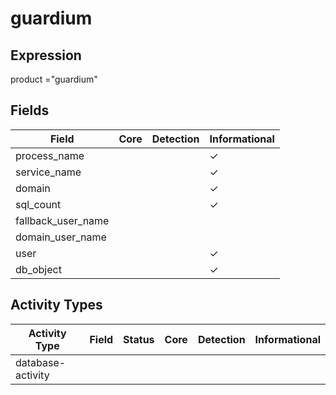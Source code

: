 guardium
========

Expression
----------

product ="guardium"

Fields
------

| Field              | Core | Detection | Informational |
| ------------------ | ---- | --------- | ------------- |
| process_name       |      |           | &#10003;      |
| service_name       |      |           | &#10003;      |
| domain             |      |           | &#10003;      |
| sql_count          |      |           | &#10003;      |
| fallback_user_name |      |           |               |
| domain_user_name   |      |           |               |
| user               |      |           | &#10003;      |
| db_object          |      |           | &#10003;      |

Activity Types
--------------

| Activity Type     | Field | Status | Core | Detection | Informational |
| ----------------- | ----- | ------ | ---- | --------- | ------------- |
| database-activity |       |        |      |           |               |

